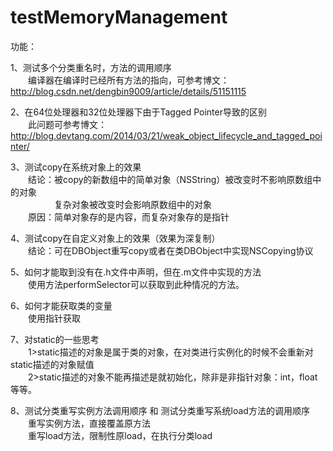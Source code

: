 # testMemoryManagement

功能：

1、测试多个分类重名时，方法的调用顺序  
　　编译器在编译时已经所有方法的指向，可参考博文：http://blog.csdn.net/dengbin9009/article/details/51151115

2、在64位处理器和32位处理器下由于Tagged Pointer导致的区别  
　　此问题可参考博文：http://blog.devtang.com/2014/03/21/weak_object_lifecycle_and_tagged_pointer/

3、测试copy在系统对象上的效果  
　　结论：被copy的新数组中的简单对象（NSString）被改变时不影响原数组中的对象  
　　　　　复杂对象被改变时会影响原数组中的对象  
　　原因：简单对象存的是内容，而复杂对象存的是指针

4、测试copy在自定义对象上的效果（效果为深复制）  
　　结论：可在DBObject重写copy或者在类DBObject中实现NSCopying协议

5、如何才能取到没有在.h文件中声明，但在.m文件中实现的方法  
　　使用方法performSelector可以获取到此种情况的方法。

6、如何才能获取类的变量  
　　使用指针获取  

7、对static的一些思考  
　　1>static描述的对象是属于类的对象，在对类进行实例化的时候不会重新对static描述的对象赋值  
　　2>static描述的对象不能再描述是就初始化，除非是非指针对象：int，float等等。
　　  

8、测试分类重写实例方法调用顺序 和 测试分类重写系统load方法的调用顺序  
　　重写实例方法，直接覆盖原方法  
　　重写load方法，限制性原load，在执行分类load  
